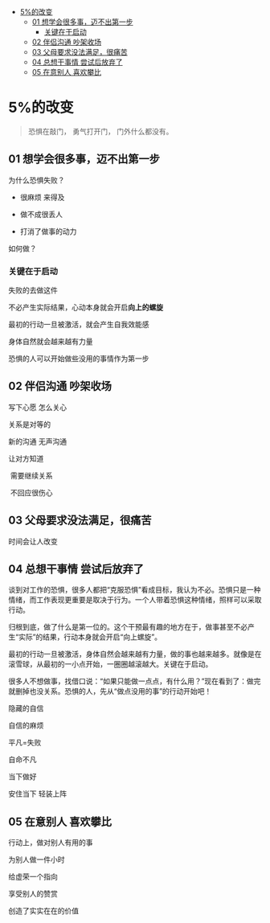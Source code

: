 
- [5%的改变](#5的改变)
  - [01 想学会很多事，迈不出第一步](#01-想学会很多事迈不出第一步)
    - [关键在于启动](#关键在于启动)
  - [02 伴侣沟通 吵架收场](#02-伴侣沟通-吵架收场)
  - [03 父母要求没法满足，很痛苦](#03-父母要求没法满足很痛苦)
  - [04 总想干事情 尝试后放弃了](#04-总想干事情-尝试后放弃了)
  - [05 在意别人 喜欢攀比](#05-在意别人-喜欢攀比)


# 5%的改变



>恐惧在敲门，
勇气打开门，
门外什么都没有。


## 01 想学会很多事，迈不出第一步

为什么恐惧失败？

- 很麻烦 来得及 

- 做不成很丢人

- 打消了做事的动力

如何做？



###  关键在于启动

失败的去做这件

不必产生实际结果，心动本身就会开启**向上的螺旋**

最初的行动一旦被激活，就会产生自我效能感

身体自然就会越来越有力量



恐惧的人可以开始做些没用的事情作为第一步



## 02 伴侣沟通 吵架收场



写下心愿 怎么关心



关系是对等的



新的沟通 无声沟通



让对方知道

​	需要继续关系

​	不回应很伤心



## 03 父母要求没法满足，很痛苦



时间会让人改变



## 04 总想干事情 尝试后放弃了



谈到对工作的恐惧，很多人都把“克服恐惧”看成目标，我认为不必。恐惧只是一种情绪，而工作表现更重要是取决于行为。一个人带着恐惧这种情绪，照样可以采取行动。



归根到底，做了什么是第一位的。这个干预最有趣的地方在于，做事甚至不必产生“实际”的结果，行动本身就会开启“向上螺旋”。



最初的行动一旦被激活，身体自然会越来越有力量，做的事也越来越多。就像是在滚雪球，从最初的一小点开始，一圈圈越滚越大。关键在于启动。



很多人不想做事，找借口说：“如果只能做一点点，有什么用？”现在看到了：做完就删掉也没关系。恐惧的人，先从“做点没用的事”的行动开始吧！





隐藏的自信

自信的麻烦



平凡=失败



自命不凡



当下做好

安住当下 轻装上阵



## 05 在意别人 喜欢攀比



行动上，做对别人有用的事



为别人做一件小时



给虚荣一个指向



享受别人的赞赏



创造了实实在在的价值





